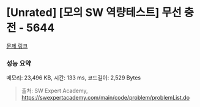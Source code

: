 # [Unrated] [모의 SW 역량테스트] 무선 충전 - 5644 

[문제 링크](https://swexpertacademy.com/main/code/problem/problemDetail.do?contestProbId=AWXRDL1aeugDFAUo) 

### 성능 요약

메모리: 23,496 KB, 시간: 133 ms, 코드길이: 2,529 Bytes



> 출처: SW Expert Academy, https://swexpertacademy.com/main/code/problem/problemList.do